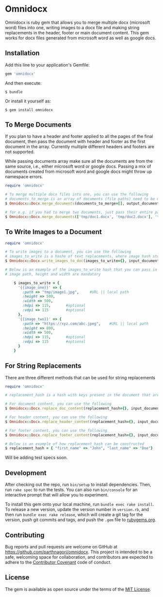 # Omnidocx

Omnidocx is ruby gem that allows you to merge multiple docx (microsoft word) files into one, writing images to a docx file and making string replacements in the header, footer or main document content.
This gem works for docx files generated from microsoft word as well as google docs.

## Installation

Add this line to your application's Gemfile:

```ruby
gem 'omnidocx'
```

And then execute:

    $ bundle

Or install it yourself as:

    $ gem install omnidocx

## To Merge Documents

If you plan to have a header and footer applied to all the pages of the final document, then pass the document with header and footer as the first document in the array. Currently multiple different headers and footers are not supported.

While passing documents array make sure all the documents are from the same source, i.e., either microsoft word or google docs. Passing a mix of documents created from microsoft word and google docs might throw up namespace errors. 


```ruby
require 'omnidocx'

# To merge multiple docx files into one, you can use the following
# documents_to_merge is an array of documents (file paths) need to be merged and page_break is a boolean value if you want page breaks in b/w documents
$ Omnidocx::Docx.merge_documents(documents_to_merge=[], output_document_path, page_break)

# for e.g. if you had to merge two documents, just pass their entire paths in an array, if you need a page break in between documents then pass the page_break flag as true 
$ Omnidocx::Docx.merge_documents(['tmp/doc1.docx', 'tmp/doc2.docx'], 'tmp/output_doc.docx', true)
```

## To Write Images to a Document
```ruby
require 'omnidocx'

# To write images to a document, you can use the following
# images_to_write is a hashe of text replacements, where image hash stores information about one image
$ Omnidocx::Docx.write_images_to_doc(images_to_write={}, input_document_path, output_document_path)

# Below is an example of the images_to_write hash that you can pass in for images to be written to the doc
# image path, height and width are mandatory

    $ images_to_write = {
      '{{image_one}}' => {
        :path => "tmp/image1.jpg",     #URL || local path
        :height => 500,
        :width => 500,
        :hdpi => 115,       #optional
        :vdpi => 115        #optional
      },
      '{{image_two}}' => {
        :path => "https://xyz.com/abc.jpeg",    #URL || local path
        :height => 800,
        :width => 500,
        :hdpi => 115,       #optional
        :vdpi => 115        #optional
      }
    }

```

## For String Replacements

There are three different methods that can be used for string replacements

```ruby
require 'omnidocx'

# replacement_hash is a hash with keys present in the document that are to be replaced with their corresponding values

# For document content, you can use the following
$ Omnidocx::Docx.replace_doc_content(replacement_hash={}, input_document_path, output_document_path)

# For header content, you can use the following
$ Omnidocx::Docx.replace_header_content(replacement_hash={}, input_document_path, output_document_path)

# For footer content, you can use the following
$ Omnidocx::Docx.replace_footer_content(replacement_hash={}, input_document_path, output_document_path)

# Below is an example of how replacement_hash can be constructed 
$ replacement_hash = { "first_name" => "John", "last_name" => "Doe"}

```

Will be adding test specs soon.

## Development

After checking out the repo, run `bin/setup` to install dependencies. Then, run `rake spec` to run the tests. You can also run `bin/console` for an interactive prompt that will allow you to experiment.

To install this gem onto your local machine, run `bundle exec rake install`. To release a new version, update the version number in `version.rb`, and then run `bundle exec rake release`, which will create a git tag for the version, push git commits and tags, and push the `.gem` file to [rubygems.org](https://rubygems.org).

## Contributing

Bug reports and pull requests are welcome on GitHub at https://github.com/parthnagori/omnidocx. This project is intended to be a safe, welcoming space for collaboration, and contributors are expected to adhere to the [Contributor Covenant](http://contributor-covenant.org) code of conduct.


## License

The gem is available as open source under the terms of the [MIT License](http://opensource.org/licenses/MIT).

